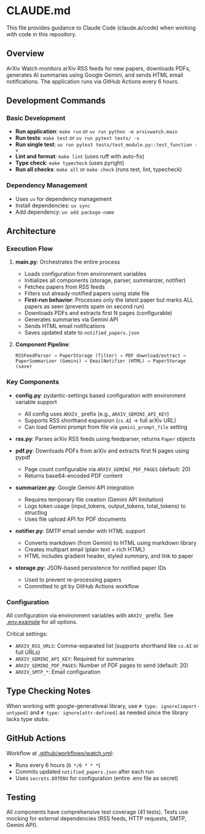 # CLAUDE.md

This file provides guidance to Claude Code (claude.ai/code) when working with code in this repository.

## Overview

ArXiv Watch monitors arXiv RSS feeds for new papers, downloads PDFs, generates AI summaries using Google Gemini, and sends HTML email notifications. The application runs via GitHub Actions every 6 hours.

## Development Commands

### Basic Development
- **Run application**: `make run` or `uv run python -m arxivwatch.main`
- **Run tests**: `make test` or `uv run pytest tests/ -v`
- **Run single test**: `uv run pytest tests/test_module.py::test_function -v`
- **Lint and format**: `make lint` (uses ruff with auto-fix)
- **Type check**: `make typecheck` (uses pyright)
- **Run all checks**: `make all` or `make check` (runs test, lint, typecheck)

### Dependency Management
- Uses `uv` for dependency management
- Install dependencies: `uv sync`
- Add dependency: `uv add package-name`

## Architecture

### Execution Flow

1. **main.py**: Orchestrates the entire process
   - Loads configuration from environment variables
   - Initializes all components (storage, parser, summarizer, notifier)
   - Fetches papers from RSS feeds
   - Filters out already-notified papers using state file
   - **First-run behavior**: Processes only the latest paper but marks ALL papers as seen (prevents spam on second run)
   - Downloads PDFs and extracts first N pages (configurable)
   - Generates summaries via Gemini API
   - Sends HTML email notifications
   - Saves updated state to `notified_papers.json`

2. **Component Pipeline**:
   ```
   RSSFeedParser → PaperStorage (filter) → PDF download/extract →
   PaperSummarizer (Gemini) → EmailNotifier (HTML) → PaperStorage (save)
   ```

### Key Components

- **config.py**: pydantic-settings based configuration with environment variable support
  - All config uses `ARXIV_` prefix (e.g., `ARXIV_GEMINI_API_KEY`)
  - Supports RSS shorthand expansion (`cs.AI` → full arXiv URL)
  - Can load Gemini prompt from file via `gemini_prompt_file` setting

- **rss.py**: Parses arXiv RSS feeds using feedparser, returns `Paper` objects

- **pdf.py**: Downloads PDFs from arXiv and extracts first N pages using pypdf
  - Page count configurable via `ARXIV_GEMINI_PDF_PAGES` (default: 20)
  - Returns base64-encoded PDF content

- **summarizer.py**: Google Gemini API integration
  - Requires temporary file creation (Gemini API limitation)
  - Logs token usage (input_tokens, output_tokens, total_tokens) to structlog
  - Uses file upload API for PDF documents

- **notifier.py**: SMTP email sender with HTML support
  - Converts markdown (from Gemini) to HTML using markdown library
  - Creates multipart email (plain text + rich HTML)
  - HTML includes gradient header, styled summary, and link to paper

- **storage.py**: JSON-based persistence for notified paper IDs
  - Used to prevent re-processing papers
  - Committed to git by GitHub Actions workflow

### Configuration

All configuration via environment variables with `ARXIV_` prefix. See [.env.example](.env.example) for all options.

Critical settings:
- `ARXIV_RSS_URLS`: Comma-separated list (supports shorthand like `cs.AI` or full URLs)
- `ARXIV_GEMINI_API_KEY`: Required for summaries
- `ARXIV_GEMINI_PDF_PAGES`: Number of PDF pages to send (default: 20)
- `ARXIV_SMTP_*`: Email configuration

## Type Checking Notes

When working with google-generativeai library, use `# type: ignore[import-untyped]` and `# type: ignore[attr-defined]` as needed since the library lacks type stubs.

## GitHub Actions

Workflow at [.github/workflows/watch.yml](.github/workflows/watch.yml):
- Runs every 6 hours (`0 */6 * * *`)
- Commits updated `notified_papers.json` after each run
- Uses `secrets.DOTENV` for configuration (entire .env file as secret)

## Testing

All components have comprehensive test coverage (41 tests). Tests use mocking for external dependencies (RSS feeds, HTTP requests, SMTP, Gemini API).
